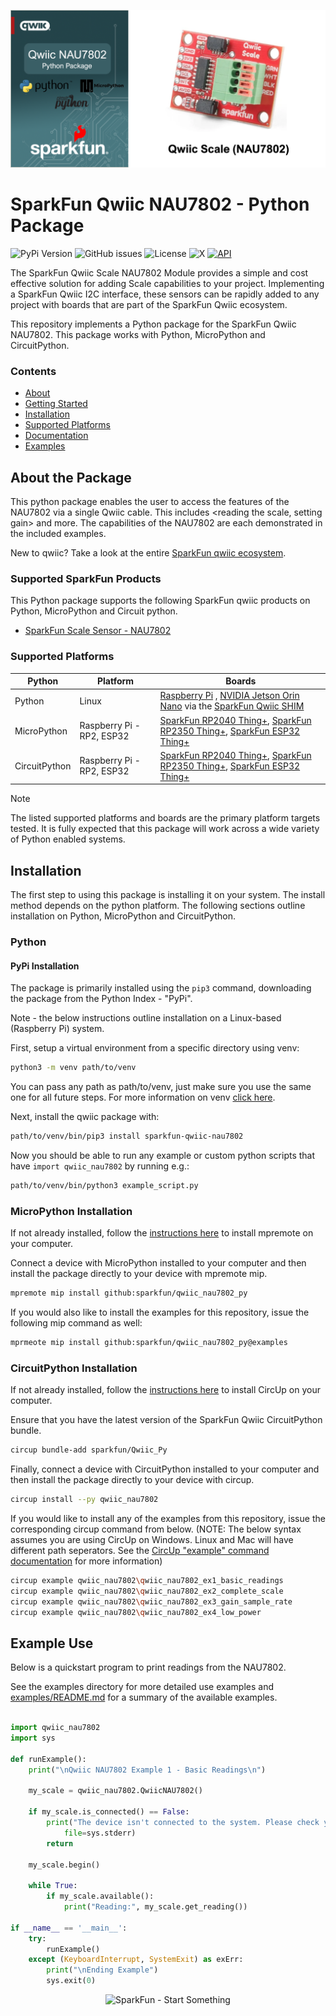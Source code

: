 ![Qwiic NAU7802 - Python Package](docs/images/gh-banner.png "qwiic NAU7802 Python Package")

# SparkFun Qwiic NAU7802 - Python Package

![PyPi Version](https://img.shields.io/pypi/v/sparkfun_qwiic_nau7802)
![GitHub issues](https://img.shields.io/github/issues/sparkfun/qwiic_nau7802_py)
![License](https://img.shields.io/github/license/sparkfun/qwiic_nau7802_py)
![X](https://img.shields.io/twitter/follow/sparkfun)
[![API](https://img.shields.io/badge/API%20Reference-blue)](https://docs.sparkfun.com/qwiic_nau7802_py/classqwiic__nau7802_1_1_qwiic_n_a_u7802.html)

The SparkFun Qwiic Scale NAU7802 Module provides a simple and cost effective solution for adding Scale capabilities to your project. Implementing a SparkFun Qwiic I2C interface, these sensors can be rapidly added to any project with boards that are part of the SparkFun Qwiic ecosystem.

This repository implements a Python package for the SparkFun Qwiic NAU7802. This package works with Python, MicroPython and CircuitPython.

### Contents

* [About](#about-the-package)
* [Getting Started](#getting-started)
* [Installation](#installation)
* [Supported Platforms](#supported-platforms)
* [Documentation](https://docs.sparkfun.com/qwiic_nau7802_py/classqwiic__nau7802_1_1_qwiic_n_a_u7802.html)
* [Examples](#examples)

## About the Package

This python package enables the user to access the features of the NAU7802 via a single Qwiic cable. This includes <reading the scale, setting gain> and more. The capabilities of the NAU7802 are each demonstrated in the included examples.

New to qwiic? Take a look at the entire [SparkFun qwiic ecosystem](https://www.sparkfun.com/qwiic).

### Supported SparkFun Products

This Python package supports the following SparkFun qwiic products on Python, MicroPython and Circuit python. 

* [SparkFun Scale Sensor - NAU7802](https://www.sparkfun.com/products/15242)

### Supported Platforms

| Python | Platform | Boards |
|--|--|--|
| Python | Linux | [Raspberry Pi](https://www.sparkfun.com/raspberry-pi-5-8gb.html) , [NVIDIA Jetson Orin Nano](https://www.sparkfun.com/nvidia-jetson-orin-nano-developer-kit.html) via the [SparkFun Qwiic SHIM](https://www.sparkfun.com/sparkfun-qwiic-shim-for-raspberry-pi.html) |
| MicroPython | Raspberry Pi - RP2, ESP32 | [SparkFun RP2040 Thing+](https://www.sparkfun.com/sparkfun-thing-plus-rp2040.html), [SparkFun RP2350 Thing+](https://www.sparkfun.com/sparkfun-thing-plus-rp2350.html), [SparkFun ESP32 Thing+](https://www.sparkfun.com/sparkfun-thing-plus-esp32-wroom-usb-c.html)
|CircuitPython | Raspberry Pi - RP2, ESP32 | [SparkFun RP2040 Thing+](https://www.sparkfun.com/sparkfun-thing-plus-rp2040.html), [SparkFun RP2350 Thing+](https://www.sparkfun.com/sparkfun-thing-plus-rp2350.html), [SparkFun ESP32 Thing+](https://www.sparkfun.com/sparkfun-thing-plus-esp32-wroom-usb-c.html)

> [!NOTE]
> The listed supported platforms and boards are the primary platform targets tested. It is fully expected that this package will work across a wide variety of Python enabled systems. 

## Installation 

The first step to using this package is installing it on your system. The install method depends on the python platform. The following sections outline installation on Python, MicroPython and CircuitPython.

### Python 

#### PyPi Installation

The package is primarily installed using the `pip3` command, downloading the package from the Python Index - "PyPi". 

Note - the below instructions outline installation on a Linux-based (Raspberry Pi) system.

First, setup a virtual environment from a specific directory using venv:
```sh
python3 -m venv path/to/venv
```
You can pass any path as path/to/venv, just make sure you use the same one for all future steps. For more information on venv [click here](https://docs.python.org/3/library/venv.html).

Next, install the qwiic package with:
```sh
path/to/venv/bin/pip3 install sparkfun-qwiic-nau7802
```
Now you should be able to run any example or custom python scripts that have `import qwiic_nau7802` by running e.g.:
```sh
path/to/venv/bin/python3 example_script.py
```

### MicroPython Installation
If not already installed, follow the [instructions here](https://docs.micropython.org/en/latest/reference/mpremote.html) to install mpremote on your computer.

Connect a device with MicroPython installed to your computer and then install the package directly to your device with mpremote mip.
```sh
mpremote mip install github:sparkfun/qwiic_nau7802_py
```

If you would also like to install the examples for this repository, issue the following mip command as well:
```sh
mprmeote mip install github:sparkfun/qwiic_nau7802_py@examples
```

### CircuitPython Installation
If not already installed, follow the [instructions here](https://docs.circuitpython.org/projects/circup/en/latest/#installation) to install CircUp on your computer.

Ensure that you have the latest version of the SparkFun Qwiic CircuitPython bundle. 
```sh
circup bundle-add sparkfun/Qwiic_Py
```

Finally, connect a device with CircuitPython installed to your computer and then install the package directly to your device with circup.
```sh
circup install --py qwiic_nau7802
```

If you would like to install any of the examples from this repository, issue the corresponding circup command from below. (NOTE: The below syntax assumes you are using CircUp on Windows. Linux and Mac will have different path seperators. See the [CircUp "example" command documentation](https://learn.adafruit.com/keep-your-circuitpython-libraries-on-devices-up-to-date-with-circup/example-command) for more information)

```sh
circup example qwiic_nau7802\qwiic_nau7802_ex1_basic_readings
circup example qwiic_nau7802\qwiic_nau7802_ex2_complete_scale
circup example qwiic_nau7802\qwiic_nau7802_ex3_gain_sample_rate
circup example qwiic_nau7802\qwiic_nau7802_ex4_low_power
```

Example Use
 ---------------
Below is a quickstart program to print readings from the NAU7802.

See the examples directory for more detailed use examples and [examples/README.md](https://github.com/sparkfun/qwiic_nau7802_py/blob/main/examples/README.md) for a summary of the available examples.

```python

import qwiic_nau7802
import sys

def runExample():
	print("\nQwiic NAU7802 Example 1 - Basic Readings\n")

	my_scale = qwiic_nau7802.QwiicNAU7802()

	if my_scale.is_connected() == False:
		print("The device isn't connected to the system. Please check your connection", \
			file=sys.stderr)
		return

	my_scale.begin()

	while True:
		if my_scale.available():
			print("Reading:", my_scale.get_reading())

if __name__ == '__main__':
	try:
		runExample()
	except (KeyboardInterrupt, SystemExit) as exErr:
		print("\nEnding Example")
		sys.exit(0)
```
<p align="center">
<img src="https://cdn.sparkfun.com/assets/custom_pages/3/3/4/dark-logo-red-flame.png" alt="SparkFun - Start Something">
</p>
